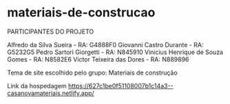 # materiais-de-construcao

PARTICIPANTES DO PROJETO

Alfredo da Silva Sueira - RA: G4888F0
Giovanni Castro Durante - RA: G5232G5
Pedro Sartori Giorgetti - RA: N845910
Vinicius Henrique de Souza Gomes - RA: N8582E6
Victor Teixeira das Dores - RA: N889896

Tema de site escolhido pelo grupo: Materiais de construção

Link da hospedagem https://627c1be0f51108007b1c14a3--casanovamateriais.netlify.app/
